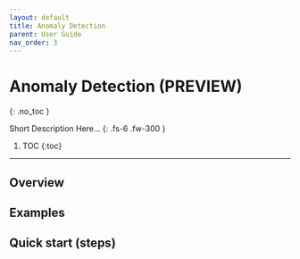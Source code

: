 ```yaml
---
layout: default
title: Anomaly Detection
parent: User Guide
nav_order: 3
---
```


# Anomaly Detection (PREVIEW)
{: .no_toc }

Short Description Here...
{: .fs-6 .fw-300 }

1. TOC
{:toc}

---
## Overview

## Examples

## Quick start (steps)
